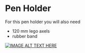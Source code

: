 # Pen Holder

For this pen holder you will also need

* 120 mm lego axels
* rubber band

[![IMAGE ALT TEXT HERE](https://img.youtube.com/vi/RJ4RDIxyKIc/0.jpg)](https://www.youtube.com/watch?v=RJ4RDIxyKIc)